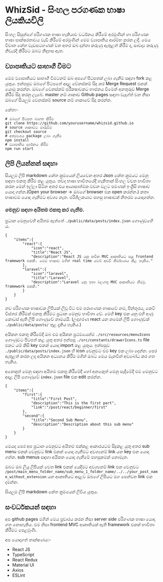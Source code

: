 # WhizSid - සිංහල පරගණක භාෂා ලියකියවිලි

සිංහල සිසුන්ගේ පරිගණක භාෂා හැකියාව වර්ධනය කිරීමේ අරමුණින් හා පරිගණක භාෂා සාක්ෂරතාවය වැඩි කිරීමේ අරමුණින් මෙම ව්‍යාපෘතිය ආරම්භ කරන ලදී. මෙය විවෘත කේත වැඩසටහණක් වන අතර ඔබ දන්නා කරුණු ඇතුළත් කිරීම ද, සාවද්‍ය කරුණු නිවැරදි කිරීමට ඔබට නිදහස ඇත.

## ව්‍යාපෘතියට සාභාගී වීමට

මෙම ව්‍යාපෘතියට සාභාගී වීමටනම් ඔබ අපගේ පිටපතක් ලබා ගැනීම සඳහා fork කළ යුතුය. ඉන්පසුව ඔබගේ පිටපතේ අදාළ වේනස්කම් සිදු කර Merge Request එකක් යොමු කරන්න. ඔබගේ වෙනස්කම් පරීකෂාවකට භාජනය වීමෙන් අනතුරුව Merge කිරීම සිදු කරනු ලැබේ. master නම් ශාකාව Github pages සඳහා වැදග්ත් වන නිසා ඔබගේ සියලුම වෙනස්කම් source නම් ශාකාවේ සිදු කරන්න.

කේත:-
```
# ඔබගේ පිටපත බාගත කිරීම
git clone https://github.com/yourusername/whizsid.github.io
# source ශාකාවට මාරුවීම
git checkout source
# අත්‍යවශය package ලබා ගැනීම
npm install
# ව්‍යාපෘතිය දර්ශනය කිරීම
npm run start
```

## ලිපි ලියන්නන් සඳහා

සියලුම ලිපි markdown කේත ක්‍රමයෙන් ලියවෙන අතර Json කේත ක්‍රමයට මෙනු සඳහා එකතු කිරීම කළ යුතුය. තවද භාෂා භාවිතයේදී හැකිතාක් සිංහල වචන භාවිතා කරන මෙන් ඉල්ලා සිටින අතර එය ආයාසාත්මක වචන වලට පමණක් ඉංග්‍රීසි භාෂාව යොදා ගන්න.(Open your browser -> ඔබගේ  browser එක open කරන්න.) කතෘ භාෂාවම යොදා ගැනීමට අවශ්‍ය නැත. පරිශීලකයාට පහසු භාෂාවක් නිතරම යොදාගන්න.

### මෙනුව සඳහා අයිතම එකතු කර ගැනීම.

ප්‍රධාන මෙනුවෙහි අයිතම ඇත්තේ `./public/data/posts/index.json` ගොණුවහෙි ය.
```
{
	"items":{
		"react":{
			"icon":"react",
			"title":"React JS",
			"description":"React JS යනු නවීන MVC ආකෘතියට සැදූ frontend framework එකකි. මෙම භාෂාව මගින් real time වෙබ් අඩවි නිර්මාණය කිළ හැකිය."
		},
		"laravel":{
			"icon":"laravel",
			"title":"Laravel",
			"description":"Laravel යනු ඉතා බලගතු MVC ආකෘතියට නිමවූ framework එකකි."
		}
	}
}
```

නව පරිගණක භාෂාවක ලිපියක් ලිවූ විට එම පරාගණක භාෂාවේ නම, පින්තූරය, කෙටි විස්තර කිරීමක් එකතු කිරීමට ප්‍රධාන මෙනුව භාවිතා වේ. මෙහි key එක යනු එහි අණු කොටස් ඇති ලිපි ගොණුවේ නාමයයි. (උදාහරණ react යන නමෙන් ලිපි ගොණුවක් `./public/data/posts/` තුළ දැකිය හැකිය.)

අයිකන එකතු කිරීමේදී ඔබ එම අයිකන ප්‍රථමයෙන්ම `./src/resources/menuIcons` ගොණුවට පිටපත් කළ යුතු අතර ඉන්පසු `./src/constants/drawerIcons.ts` file එකට යම් කිසි key එකක් යොදා import කළ යුතුය. 
ඉන්පසුව `./public/data/posts/index.json` හි icon වෙනුවට එම key එක ලබා දෙන්න. පෙර ඇතුළත් කරන ලද අයිකන අධ්‍යනය කිරීම මගින් ඔබට මෙය මැනවින් අවබෝධ කර ගත හැකිය.

අනෙකුත් මෙනු සඳහා අයිතම එකතු කිරීමේදී හෝ අනකෙුත් මෙනු සෑදීමේදී එම මෙනුවට අදාළ ලිපි ගොණුවේ `index.json` file එක edit කරන්න.

```
{
	"items":{
		"first":{
			"title":"First Post",
			"description":"This is the first part",
			"link":"/post/react/beginner/first"
		},
		"second":{
			"title":"Second Sub Menu",
			"description":"Description about this sub menu"
		}
	}
}
```

මෙයද පෙර අප ප්‍රධාන මෙනුවට අයිතම එක්කළ ආකාරයටම සිදුකළ යුතු අතර sub menu එකක් වෙනුවට link එකක් යොදා ගැනීමට අවශ්‍යනම් link යන key එක යොදා ගන්න. sub menus සඳහා අයිකන යොදා ගැනීමේ පහසුකමක් නොමැත.

ඔබට ඔබ ලියූ ලිපියක් වෙත link එකක් යෙදීමට අවශ්‍යනම් link එක වෙනුවට `/post/main_menu_folder_name/sub_menu_1_folder_name/../../your_post_name_without_extension` යන ආකෘතියට අදාළව ඔබගේ ලිපියට මග පෙන්වන link එක දමන්න.

සියලුම ලිපි markdown කේත ක්‍රමයෙන් ලිවිය යුතුය.

## සංවර්ධකයන් සඳහා

අප github pages මගින් මෙය ප්‍රචාරය කරන නිසා server side පරිගණක භාෂා යොදා ගත නොහැකිය. එම නිසා frontend MVC ආකෘතියක් ඇති framework එකක් භාවිතා කිරීමට පෙළඹුණි. 

අප යොදාගත් තාක්ෂණය:-
 - React JS
 - TypeScript 
 - React Redux
 - Material UI
 - Axios
 - ESLint